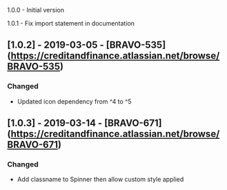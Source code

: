 1.0.0 - Initial version

1.0.1 - Fix import statement in documentation

## [1.0.2] - 2019-03-05 - [BRAVO-535] (https://creditandfinance.atlassian.net/browse/BRAVO-535)
 
### Changed
- Updated icon dependency from ^4 to ^5

## [1.0.3] - 2019-03-14 - [BRAVO-671] (https://creditandfinance.atlassian.net/browse/BRAVO-671)
 
### Changed
- Add classname to Spinner then allow custom style applied